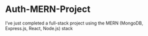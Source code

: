 # Auth-MERN-Project
I’ve just completed a full-stack project using the MERN (MongoDB, Express.js, React, Node.js) stack
